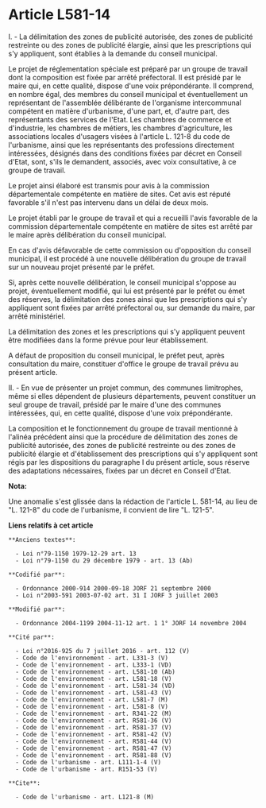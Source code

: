 # Article L581-14

I. - La délimitation des zones de publicité autorisée, des zones de publicité restreinte ou des zones de publicité élargie,
ainsi que les prescriptions qui s'y appliquent, sont établies à la demande du conseil municipal.

Le projet de réglementation spéciale est préparé par un groupe de travail dont la composition est fixée par arrêté
préfectoral. Il est présidé par le maire qui, en cette qualité, dispose d'une voix prépondérante. Il comprend, en nombre
égal, des membres du conseil municipal et éventuellement un représentant de l'assemblée délibérante de l'organisme
intercommunal compétent en matière d'urbanisme, d'une part, et, d'autre part, des représentants des services de l'Etat. Les
chambres de commerce et d'industrie, les chambres de métiers, les chambres d'agriculture, les associations locales d'usagers
visées à l'article L. 121-8 du code de l'urbanisme, ainsi que les représentants des professions directement intéressées,
désignés dans des conditions fixées par décret en Conseil d'Etat, sont, s'ils le demandent, associés, avec voix consultative,
à ce groupe de travail.

Le projet ainsi élaboré est transmis pour avis à la commission départementale compétente en matière de sites. Cet avis est
réputé favorable s'il n'est pas intervenu dans un délai de deux mois.

Le projet établi par le groupe de travail et qui a recueilli l'avis favorable de la commission départementale compétente en
matière de sites est arrêté par le maire après délibération du conseil municipal.

En cas d'avis défavorable de cette commission ou d'opposition du conseil municipal, il est procédé à une nouvelle
délibération du groupe de travail sur un nouveau projet présenté par le préfet.

Si, après cette nouvelle délibération, le conseil municipal s'oppose au projet, éventuellement modifié, qui lui est présenté
par le préfet ou émet des réserves, la délimitation des zones ainsi que les prescriptions qui s'y appliquent sont fixées par
arrêté préfectoral ou, sur demande du maire, par arrêté ministériel.

La délimitation des zones et les prescriptions qui s'y appliquent peuvent être modifiées dans la forme prévue pour leur
établissement.

A défaut de proposition du conseil municipal, le préfet peut, après consultation du maire, constituer d'office le groupe de
travail prévu au présent article.

II. - En vue de présenter un projet commun, des communes limitrophes, même si elles dépendent de plusieurs départements,
peuvent constituer un seul groupe de travail, présidé par le maire d'une des communes intéressées, qui, en cette qualité,
dispose d'une voix prépondérante.

La composition et le fonctionnement du groupe de travail mentionné à l'alinéa précédent ainsi que la procédure de
délimitation des zones de publicité autorisée, des zones de publicité restreinte ou des zones de publicité élargie et
d'établissement des prescriptions qui s'y appliquent sont régis par les dispositions du paragraphe I du présent article, sous
réserve des adaptations nécessaires, fixées par un décret en Conseil d'Etat.

**Nota:**

Une anomalie s'est glissée dans la rédaction de l'article L. 581-14, au lieu de "L. 121-8" du code de l'urbanisme, il
convient de lire "L. 121-5".

**Liens relatifs à cet article**

	**Anciens textes**:

	  - Loi n°79-1150 1979-12-29 art. 13
	  - Loi n°79-1150 du 29 décembre 1979 - art. 13 (Ab)

	**Codifié par**:

	  - Ordonnance 2000-914 2000-09-18 JORF 21 septembre 2000
	  - Loi n°2003-591 2003-07-02 art. 31 I JORF 3 juillet 2003

	**Modifié par**:

	  - Ordonnance 2004-1199 2004-11-12 art. 1 1° JORF 14 novembre 2004

	**Cité par**:

	  - Loi n°2016-925 du 7 juillet 2016 - art. 112 (V)
	  - Code de l'environnement - art. L331-3 (V)
	  - Code de l'environnement - art. L333-1 (VD)
	  - Code de l'environnement - art. L581-10 (Ab)
	  - Code de l'environnement - art. L581-18 (V)
	  - Code de l'environnement - art. L581-34 (VD)
	  - Code de l'environnement - art. L581-43 (V)
	  - Code de l'environnement - art. L581-7 (M)
	  - Code de l'environnement - art. L581-8 (V)
	  - Code de l'environnement - art. R341-22 (M)
	  - Code de l'environnement - art. R581-36 (V)
	  - Code de l'environnement - art. R581-37 (V)
	  - Code de l'environnement - art. R581-42 (V)
	  - Code de l'environnement - art. R581-44 (V)
	  - Code de l'environnement - art. R581-47 (V)
	  - Code de l'environnement - art. R581-88 (V)
	  - Code de l'urbanisme - art. L111-1-4 (V)
	  - Code de l'urbanisme - art. R151-53 (V)

	**Cite**:

	  - Code de l'urbanisme - art. L121-8 (M)
